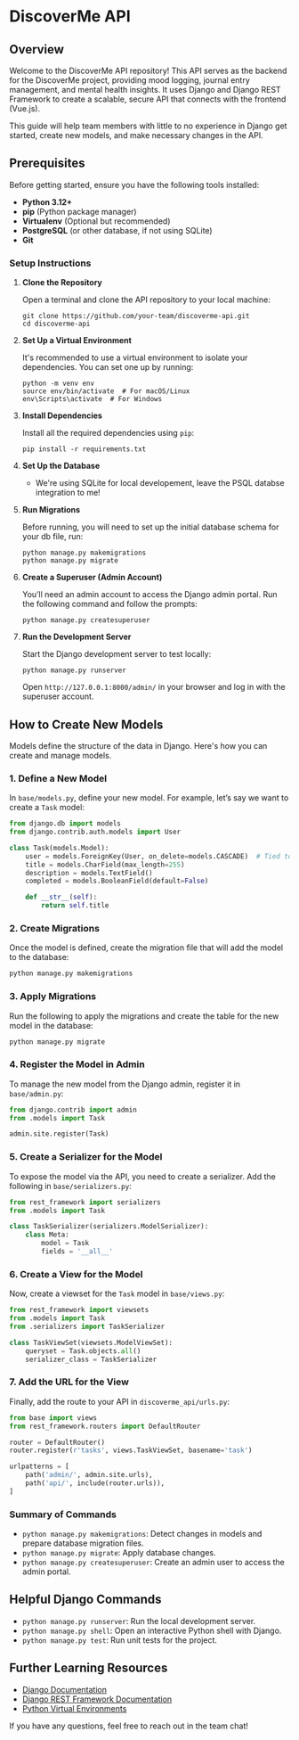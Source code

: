 
# DiscoverMe API

## Overview

Welcome to the DiscoverMe API repository! This API serves as the backend for the DiscoverMe project, providing mood logging, journal entry management, and mental health insights. It uses Django and Django REST Framework to create a scalable, secure API that connects with the frontend (Vue.js).

This guide will help team members with little to no experience in Django get started, create new models, and make necessary changes in the API.

## Prerequisites

Before getting started, ensure you have the following tools installed:
- **Python 3.12+**
- **pip** (Python package manager)
- **Virtualenv** (Optional but recommended)
- **PostgreSQL** (or other database, if not using SQLite)
- **Git**

### Setup Instructions

1. **Clone the Repository**

   Open a terminal and clone the API repository to your local machine:

   ```
   git clone https://github.com/your-team/discoverme-api.git
   cd discoverme-api
   ```

2. **Set Up a Virtual Environment**

   It's recommended to use a virtual environment to isolate your dependencies. You can set one up by running:

   ```
   python -m venv env
   source env/bin/activate  # For macOS/Linux
   env\Scripts\activate  # For Windows
   ```

3. **Install Dependencies**

   Install all the required dependencies using `pip`:

   ```
   pip install -r requirements.txt
   ```

4. **Set Up the Database**

   - We're using SQLite for local developement, leave the PSQL databse integration to me!

5. **Run Migrations**

   Before running, you will need to set up the initial database schema for your db file, run:

   ```
   python manage.py makemigrations
   python manage.py migrate
   ```

6. **Create a Superuser (Admin Account)**

   You’ll need an admin account to access the Django admin portal. Run the following command and follow the prompts:

   ```
   python manage.py createsuperuser
   ```

7. **Run the Development Server**

   Start the Django development server to test locally:

   ```
   python manage.py runserver
   ```

   Open `http://127.0.0.1:8000/admin/` in your browser and log in with the superuser account.

## How to Create New Models

Models define the structure of the data in Django. Here's how you can create and manage models.

### 1. **Define a New Model**

In `base/models.py`, define your new model. For example, let’s say we want to create a `Task` model:

```python
from django.db import models
from django.contrib.auth.models import User

class Task(models.Model):
    user = models.ForeignKey(User, on_delete=models.CASCADE)  # Tied to a user
    title = models.CharField(max_length=255)
    description = models.TextField()
    completed = models.BooleanField(default=False)

    def __str__(self):
        return self.title
```

### 2. **Create Migrations**

Once the model is defined, create the migration file that will add the model to the database:

```bash
python manage.py makemigrations
```

### 3. **Apply Migrations**

Run the following to apply the migrations and create the table for the new model in the database:

```bash
python manage.py migrate
```

### 4. **Register the Model in Admin**

To manage the new model from the Django admin, register it in `base/admin.py`:

```python
from django.contrib import admin
from .models import Task

admin.site.register(Task)
```

### 5. **Create a Serializer for the Model**

To expose the model via the API, you need to create a serializer. Add the following in `base/serializers.py`:

```python
from rest_framework import serializers
from .models import Task

class TaskSerializer(serializers.ModelSerializer):
    class Meta:
        model = Task
        fields = '__all__'
```

### 6. **Create a View for the Model**

Now, create a viewset for the `Task` model in `base/views.py`:

```python
from rest_framework import viewsets
from .models import Task
from .serializers import TaskSerializer

class TaskViewSet(viewsets.ModelViewSet):
    queryset = Task.objects.all()
    serializer_class = TaskSerializer
```

### 7. **Add the URL for the View**

Finally, add the route to your API in `discoverme_api/urls.py`:

```python
from base import views
from rest_framework.routers import DefaultRouter

router = DefaultRouter()
router.register(r'tasks', views.TaskViewSet, basename='task')

urlpatterns = [
    path('admin/', admin.site.urls),
    path('api/', include(router.urls)),
]
```

### Summary of Commands
- `python manage.py makemigrations`: Detect changes in models and prepare database migration files.
- `python manage.py migrate`: Apply database changes.
- `python manage.py createsuperuser`: Create an admin user to access the admin portal.

## Helpful Django Commands

- `python manage.py runserver`: Run the local development server.
- `python manage.py shell`: Open an interactive Python shell with Django.
- `python manage.py test`: Run unit tests for the project.

## Further Learning Resources

- [Django Documentation](https://docs.djangoproject.com/en/stable/)
- [Django REST Framework Documentation](https://www.django-rest-framework.org/)
- [Python Virtual Environments](https://docs.python.org/3/tutorial/venv.html)

If you have any questions, feel free to reach out in the team chat!


